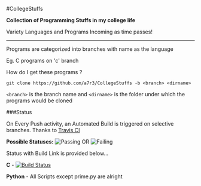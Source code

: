 #CollegeStuffs

**Collection of Programming Stuffs in my college life**  

Variety Languages and Programs Incoming as time passes!  

<hr>

Programs are categorized into branches with name as the language  

Eg. C programs on 'c' branch  

How do I get these programs ?

```git clone https://github.com/a7r3/CollegeStuffs -b <branch> <dirname>```  

```<branch>``` is the branch name and ```<dirname>``` is the folder under which the programs would be cloned  

###Status

On Every Push activity, an Automated Build is triggered on selective branches. Thanks to [Travis CI](https://travis-ci.org)

**Possible Statuses:** ![Passing](https://cloud.githubusercontent.com/assets/14874906/22922928/8f19e4a4-f2c5-11e6-8e83-9780af7ea9fb.jpg)  OR  ![Failing](https://cloud.githubusercontent.com/assets/14874906/22922933/9147c7d2-f2c5-11e6-973f-6eea705b6110.jpg)  

Status with Build Link is provided below...  

**C** - [![Build Status](https://travis-ci.org/a7r3/CollegeStuffs.svg?branch=c)](https://travis-ci.org/a7r3/CollegeStuffs)  

**Python** - All Scripts except prime.py are alright
